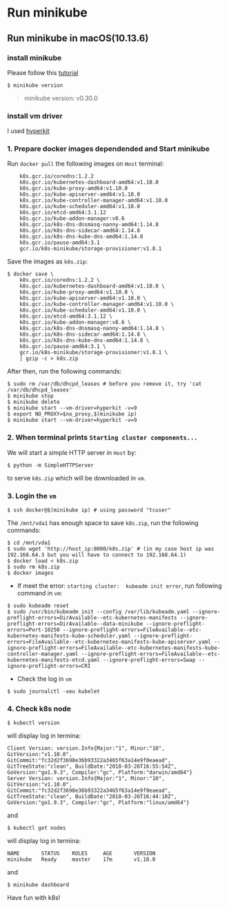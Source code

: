 # Run minikube

## Run minikube in macOS(10.13.6)

### install minikube

Please follow this [tutorial](https://kubernetes.io/docs/tutorials/hello-minikube/)

```
$ minikube version
```
  > minikube version: v0.30.0

### install vm driver

I used [hyperkit](https://github.com/kubernetes/minikube/blob/master/docs/drivers.md#hyperkit-driver)

### 1. Prepare docker images dependended and Start minikube

Run `docker pull` the following images on `Host` terminal:

```
	k8s.gcr.io/coredns:1.2.2
	k8s.gcr.io/kubernetes-dashboard-amd64:v1.10.0
	k8s.gcr.io/kube-proxy-amd64:v1.10.0
	k8s.gcr.io/kube-apiserver-amd64:v1.10.0
	k8s.gcr.io/kube-controller-manager-amd64:v1.10.0
	k8s.gcr.io/kube-scheduler-amd64:v1.10.0
	k8s.gcr.io/etcd-amd64:3.1.12
	k8s.gcr.io/kube-addon-manager:v8.6
	k8s.gcr.io/k8s-dns-dnsmasq-nanny-amd64:1.14.8
	k8s.gcr.io/k8s-dns-sidecar-amd64:1.14.8
	k8s.gcr.io/k8s-dns-kube-dns-amd64:1.14.8
	k8s.gcr.io/pause-amd64:3.1
	gcr.io/k8s-minikube/storage-provisioner:v1.8.1
```

Save the images as `k8s.zip`:
```
$ docker save \
	k8s.gcr.io/coredns:1.2.2 \
	k8s.gcr.io/kubernetes-dashboard-amd64:v1.10.0 \
	k8s.gcr.io/kube-proxy-amd64:v1.10.0 \
	k8s.gcr.io/kube-apiserver-amd64:v1.10.0 \
	k8s.gcr.io/kube-controller-manager-amd64:v1.10.0 \
	k8s.gcr.io/kube-scheduler-amd64:v1.10.0 \
	k8s.gcr.io/etcd-amd64:3.1.12 \
	k8s.gcr.io/kube-addon-manager:v8.6 \
	k8s.gcr.io/k8s-dns-dnsmasq-nanny-amd64:1.14.8 \
	k8s.gcr.io/k8s-dns-sidecar-amd64:1.14.8 \
	k8s.gcr.io/k8s-dns-kube-dns-amd64:1.14.8 \
	k8s.gcr.io/pause-amd64:3.1 \
	gcr.io/k8s-minikube/storage-provisioner:v1.8.1 \
	| gzip -c > k8s.zip
```

After then, run the following commands:
```
$ sudo rm /var/db/dhcpd_leases # before you remove it, try 'cat /var/db/dhcpd_leases'
$ minikube stop
$ minikube delete
$ minikube start --vm-driver=hyperkit -v=9
$ export NO_PROXY=$no_proxy,$(minikube ip)
$ minikube start --vm-driver=hyperkit -v=9
```

### 2. When terminal prints `Starting cluster components...`
We will start a simple HTTP server in `Host` by:

```
$ python -m SimpleHTTPServer
```

to serve `k8s.zip` which will be downloaded in `vm`.

### 3. Login the `vm`

```
$ ssh docker@$(minikube ip) # using password "tcuser"
```

The `/mnt/vda1` has enough space to save `k8s.zip`, run the following commands:

```
$ cd /mnt/vda1
$ sudo wget 'http://host_ip:8000/k8s.zip' # (in my case host ip was 192.168.64.3 but you will have to connect to 192.168.64.1)
$ docker load < k8s.zip
$ sudo rm k8s.zip
$ docker images
```

* If meet the error: `starting cluster:  kubeadm init error`, run following command in `vm`:
```
$ sudo kubeadm reset
$ sudo /usr/bin/kubeadm init --config /var/lib/kubeadm.yaml --ignore-preflight-errors=DirAvailable--etc-kubernetes-manifests --ignore-preflight-errors=DirAvailable--data-minikube --ignore-preflight-errors=Port-10250 --ignore-preflight-errors=FileAvailable--etc-kubernetes-manifests-kube-scheduler.yaml --ignore-preflight-errors=FileAvailable--etc-kubernetes-manifests-kube-apiserver.yaml --ignore-preflight-errors=FileAvailable--etc-kubernetes-manifests-kube-controller-manager.yaml --ignore-preflight-errors=FileAvailable--etc-kubernetes-manifests-etcd.yaml --ignore-preflight-errors=Swap --ignore-preflight-errors=CRI

```

<!-- ```
$ sudo /usr/bin/kubeadm alpha phase addon kube-dns
``` -->

* Check the log in `vm`
```
$ sudo journalctl -xeu kubelet
```

### 4. Check k8s node

```
$ kubectl version
```

will display log in termina:

```
Client Version: version.Info{Major:"1", Minor:"10", GitVersion:"v1.10.0", GitCommit:"fc32d2f3698e36b93322a3465f63a14e9f0eaead", GitTreeState:"clean", BuildDate:"2018-03-26T16:55:54Z", GoVersion:"go1.9.3", Compiler:"gc", Platform:"darwin/amd64"}
Server Version: version.Info{Major:"1", Minor:"10", GitVersion:"v1.10.0", GitCommit:"fc32d2f3698e36b93322a3465f63a14e9f0eaead", GitTreeState:"clean", BuildDate:"2018-03-26T16:44:10Z", GoVersion:"go1.9.3", Compiler:"gc", Platform:"linux/amd64"}
```

and

```
$ kubectl get nodes
```

will display log in termina:

```
NAME       STATUS    ROLES     AGE       VERSION
minikube   Ready     master    17m       v1.10.0
```

and
```
$ minikube dashboard
```

Have fun with k8s!
